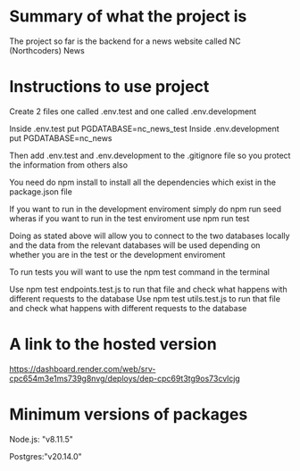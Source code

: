 # Summary of what the project is

The project so far is the backend for a news website called NC (Northcoders) News 

# Instructions to use project

Create 2 files one called .env.test and one called .env.development

Inside .env.test put PGDATABASE=nc_news_test
Inside .env.development put PGDATABASE=nc_news

Then add .env.test and .env.development to the .gitignore file so you protect the information from others also

You need do npm install to install all the dependencies which exist in the package.json file

If you want to run in the development enviroment simply do npm run seed wheras if you want to run in the test enviroment use npm run test

Doing as stated above will allow you to connect to the two databases locally and the data from the relevant databases will be used depending on whether you are in the test or the development enviroment 

To run tests you will want to use the npm test command in the terminal 

Use npm test endpoints.test.js to run that file and check what happens with different requests to the database 
Use npm test utils.test.js to run that file and check what happens with different requests to the database 


# A link to the hosted version

https://dashboard.render.com/web/srv-cpc654m3e1ms739g8nvg/deploys/dep-cpc69t3tg9os73cvlcjg

# Minimum versions of packages 
Node.js: "v8.11.5"

Postgres:"v20.14.0"


